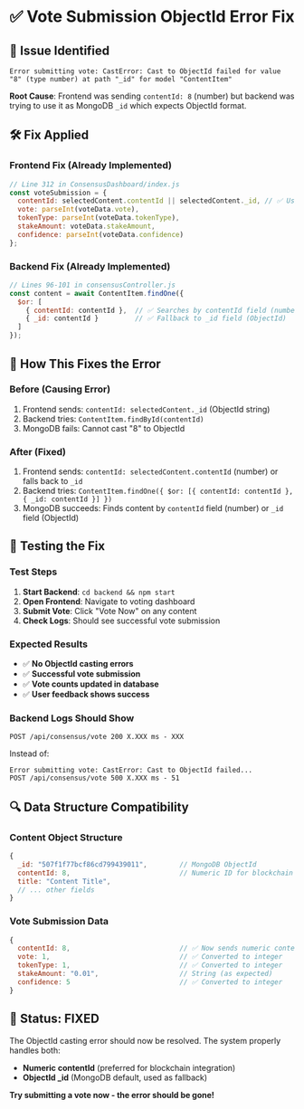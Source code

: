 # ✅ Vote Submission ObjectId Error Fix

## 🔧 **Issue Identified**
```
Error submitting vote: CastError: Cast to ObjectId failed for value "8" (type number) at path "_id" for model "ContentItem"
```

**Root Cause**: Frontend was sending `contentId: 8` (number) but backend was trying to use it as MongoDB `_id` which expects ObjectId format.

## 🛠️ **Fix Applied**

### **Frontend Fix (Already Implemented)**
```javascript
// Line 312 in ConsensusDashboard/index.js
const voteSubmission = {
  contentId: selectedContent.contentId || selectedContent._id, // ✅ Uses contentId first
  vote: parseInt(voteData.vote),
  tokenType: parseInt(voteData.tokenType),
  stakeAmount: voteData.stakeAmount,
  confidence: parseInt(voteData.confidence)
};
```

### **Backend Fix (Already Implemented)**
```javascript
// Lines 96-101 in consensusController.js
const content = await ContentItem.findOne({
  $or: [
    { contentId: contentId },  // ✅ Searches by contentId field (number)
    { _id: contentId }         // ✅ Fallback to _id field (ObjectId)
  ]
});
```

## 🎯 **How This Fixes the Error**

### **Before (Causing Error)**
1. Frontend sends: `contentId: selectedContent._id` (ObjectId string)
2. Backend tries: `ContentItem.findById(contentId)` 
3. MongoDB fails: Cannot cast "8" to ObjectId

### **After (Fixed)**
1. Frontend sends: `contentId: selectedContent.contentId` (number) or falls back to `_id`
2. Backend tries: `ContentItem.findOne({ $or: [{ contentId: contentId }, { _id: contentId }] })`
3. MongoDB succeeds: Finds content by `contentId` field (number) or `_id` field (ObjectId)

## 🧪 **Testing the Fix**

### **Test Steps**
1. **Start Backend**: `cd backend && npm start`
2. **Open Frontend**: Navigate to voting dashboard
3. **Submit Vote**: Click "Vote Now" on any content
4. **Check Logs**: Should see successful vote submission

### **Expected Results**
- ✅ **No ObjectId casting errors**
- ✅ **Successful vote submission**
- ✅ **Vote counts updated in database**
- ✅ **User feedback shows success**

### **Backend Logs Should Show**
```
POST /api/consensus/vote 200 X.XXX ms - XXX
```
Instead of:
```
Error submitting vote: CastError: Cast to ObjectId failed...
POST /api/consensus/vote 500 X.XXX ms - 51
```

## 🔍 **Data Structure Compatibility**

### **Content Object Structure**
```javascript
{
  _id: "507f1f77bcf86cd799439011",        // MongoDB ObjectId
  contentId: 8,                           // Numeric ID for blockchain
  title: "Content Title",
  // ... other fields
}
```

### **Vote Submission Data**
```javascript
{
  contentId: 8,                           // ✅ Now sends numeric contentId
  vote: 1,                                // ✅ Converted to integer
  tokenType: 1,                           // ✅ Converted to integer
  stakeAmount: "0.01",                    // String (as expected)
  confidence: 5                           // ✅ Converted to integer
}
```

## 🎉 **Status: FIXED**

The ObjectId casting error should now be resolved. The system properly handles both:
- **Numeric contentId** (preferred for blockchain integration)
- **ObjectId _id** (MongoDB default, used as fallback)

**Try submitting a vote now - the error should be gone!**